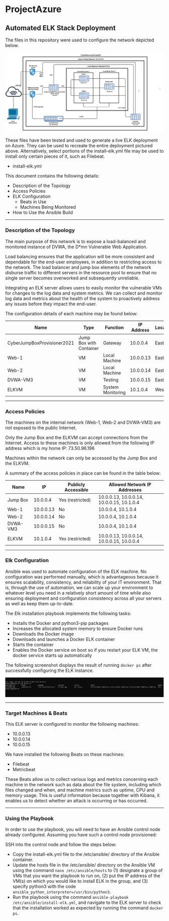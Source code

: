 # ProjectAzure
## Automated ELK Stack Deployment

The files in this repository were used to configure the network depicted below.

![](Images/kiernetwork.png)

These files have been tested and used to generate a live ELK deployment on Azure. They can be used to recreate the entire deployment pictured above. Alternatively, select portions of the install-elk.yml file may be used to install only certain pieces of it, such as Filebeat.

  - install-elk.yml

This document contains the following details:
- Description of the Topology
- Access Policies
- ELK Configuration
  - Beats in Use
  - Machines Being Monitored
- How to Use the Ansible Build

***

### Description of the Topology

The main purpose of this network is to expose a load-balanced and monitored instance of DVWA, the D*mn Vulnerable Web Application.

Load balancing ensures that the application will be more consistent and dependable for the end-user employees, in addition to restricting access to the network. The load balancer and jump box elements of the network disburse traffic to different servers in the resource pool to ensure that no single server becomes overworked and subsequently unreliable.

Integrating an ELK server allows users to easily monitor the vulnerable VMs for changes to the log data and system metrics. We can collect and monitor log data and metrics about the health of the system to proactively address any issues before they impact the end-user.

The configuration details of each machine may be found below:

| Name                        | Type                    | Function          | IP Address | Location | Operating System |
|-----------------------------|-------------------------|-------------------|------------|----------|------------------|
| CyberJumpBoxProvisioner2021 | Jump Box with Container | Gateway           | 10.0.0.4   | East     | Linux            |
| Web-1                       | VM                      | Local Machine     | 10.0.0.13  | East     | Linux            |
| Web-2                       | VM                      | Local Machine     | 10.0.0.14  | East     | Linux            |
| DVWA-VM3                    | VM                      | Testing           | 10.0.0.15  | East     | Linux            |
| ELKVM                       | VM                      | System Monitoring | 10.1.0.4   | West     | Linux            |

***

### Access Policies

The machines on the internal network (Web-1, Web-2 and DVWA-VM3) are not exposed to the public Internet. 

Only the Jump Box and the ELKVM can accept connections from the Internet. Access to these machines is only allowed from the following IP address which is my home IP: 73.50.96.196 

Machines within the network can only be accessed by the Jump Box and the ELKVM.

A summary of the access policies in place can be found in the table below:

| Name     | IP        | Publicly Accessible | Allowed Network IP Addresses              |
|----------|-----------|---------------------|-------------------------------------------|
| Jump Box | 10.0.0.4  | Yes (restricted)    | 10.0.0.13, 10.0.0.14, 10.0.0.15, 10.1.0.4 |
| Web-1    | 10.0.0.13 | No                  | 10.0.0.4, 10.1.0.4                        |
| Web-2    | 10.0.0.14 | No                  | 10.0.0.4, 10.1.0.4                        |
| DVWA-VM3 | 10.0.0.15 | No                  | 10.0.0.4, 10.1.0.4                        |
| ELKVM    | 10.1.0.4  | Yes (restricted)    | 10.0.0.13, 10.0.0.14, 10.0.0.15, 10.0.0.4 |

***

### Elk Configuration

Ansible was used to automate configuration of the ELK machine. No configuration was performed manually, which is advantageous because it ensures scalability, consistency, and reliability of your IT environment. That is, through the use of automation, we can scale up your environment to whatever level you need in a relatively short amount of time while also ensuring deployment and configuration consistency across all your servers as well as keep them up-to-date.

The Elk installation playbook implements the following tasks:
* Installs the Docker and python3-pip packages
* Increases the allocated system memory to ensure Docker runs
* Downloads the Docker image
* Downloads and launches a Docker ELK container
* Starts the container
* Enables the Docker service on boot so if you restart your ELK VM, the docker service starts up automatically

The following screenshot displays the result of running `docker ps` after successfully configuring the ELK instance.

![](Images/docker_ps-output.png)

***

### Target Machines & Beats
This ELK server is configured to monitor the following machines:
* 10.0.0.13
* 10.0.0.14
* 10.0.0.15

We have installed the following Beats on these machines:
* Filebeat
* Metricbeat

These Beats allow us to collect various logs and metrics concerning each machine in the network such as data about the file system, including which files changed and when, and machine metrics such as uptime, CPU and memory usage.  This is useful information because together with Kibana, it enables us to detect whether an attack is occurring or has occurred.  

***

### Using the Playbook
In order to use the playbook, you will need to have an Ansible control node already configured. Assuming you have such a control node provisioned: 

SSH into the control node and follow the steps below:
- Copy the install-elk.yml file to the /etc/ansible/ directory of the Ansible container.
- Update the hosts file in the /etc/ansible/ directory on the Ansible VM using the command `nano /etc/ansible/hosts` to (1) designate a group of VMs that you want the playbook to run on, (2) put the IP address of the VM(s) on which you would like to install ELK in the group, and (3) specify python3 with the code `ansible_python_interpreter=/usr/bin/python3`.
- Run the playbook using the command `ansible-playbook /etc/ansible/install-elk.yml`, and navigate to the ELK server to check that the installation worked as expected by running the command `docker ps`.
